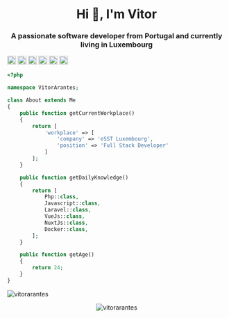 <h1 align="center">Hi 👋, I'm Vitor</h1>

<h3 align="center">A passionate software developer from Portugal and currently living in Luxembourg</h3>

<p align="left">
    <img src="https://konpa.github.io/devicon/devicon.git/icons/php/php-original.svg" alt="php" width="20" height="20"/>
    <img src="https://konpa.github.io/devicon/devicon.git/icons/laravel/laravel-plain-wordmark.svg" alt="laravel" width="20" height="20"/> 
    <img src="https://konpa.github.io/devicon/devicon.git/icons/javascript/javascript-original.svg" alt="javascript" width="20" height="20"/> 
    <img src="https://konpa.github.io/devicon/devicon.git/icons/vuejs/vuejs-original-wordmark.svg" alt="vuejs" width="20" height="20"/>
    <img src="https://konpa.github.io/devicon/devicon.git/icons/docker/docker-original-wordmark.svg" alt="docker" width="20" height="20"/> 
    <img src="https://konpa.github.io/devicon/devicon.git/icons/mysql/mysql-original-wordmark.svg" alt="mysql" width="20" height="20"/> 
</p>

```php
<?php

namespace VitorArantes;

class About extends Me
{
    public function getCurrentWorkplace()
    {
        return [
            'workplace' => [
                'company' => 'eSST Luxembourg',
                'position' => 'Full Stack Developer'         
            ]
        ];
    }

    public function getDailyKnowledge()
    {
        return [
            Php::class,
            Javascript::class,
            Laravel::class,
            VueJs::class,
            NuxtJs::class,
            Docker::class,
        ];
    }

    public function getAge()
    {
        return 24;
    }
}
```

<p align="left"> 
    <img src="https://komarev.com/ghpvc/?username=vitorarantes" alt="vitorarantes" />
</p>

<p align="center">
    <img src="https://github-readme-stats.vercel.app/api?username=vitorarantes&show_icons=true" alt="vitorarantes" />
</p>
